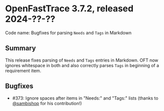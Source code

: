 # OpenFastTrace 3.7.2, released 2024-??-??

Code name: Bugfixes for parsing `Needs` and `Tags` in Markdown

## Summary

This release fixes parsing of `Needs` and `Tags` entries in Markdown. OFT now ignores whitespace in both and also correctly parses `Tags` in beginning of a requirement item.

## Bugfixes

* #373: Ignore spaces after items in "Needs:" and "Tags:" lists (thanks to [@sambishop](https://github.com/sambishop) for his contribution!)
